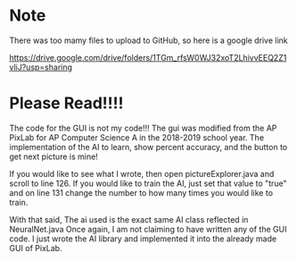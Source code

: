 # Note

There was too mamy files to upload to GitHub, so here is a google drive link

https://drive.google.com/drive/folders/1TGm_rfsW0WJ32xoT2LhivvEEQ2Z1vliJ?usp=sharing

# Please Read!!!!

  The code for the GUI is not my code!!! The gui was modified from the AP PixLab for AP Computer Science A in the 2018-2019 school year.
  The implementation of the AI to learn, show percent accuracy, and the button to get next picture is mine!
  
  If you would like to see what I wrote, then open pictureExplorer.java and scroll to line 126. If you would like to train the AI, just set that value to "true" and on line 131 change the number to how many times you would like to train.
  
  With that said, The ai used is the exact same AI class reflected in NeuralNet.java
  Once again, I am not claiming to have written any of the GUI code. I just wrote the AI library and implemented it into the already made GUI of PixLab. 
